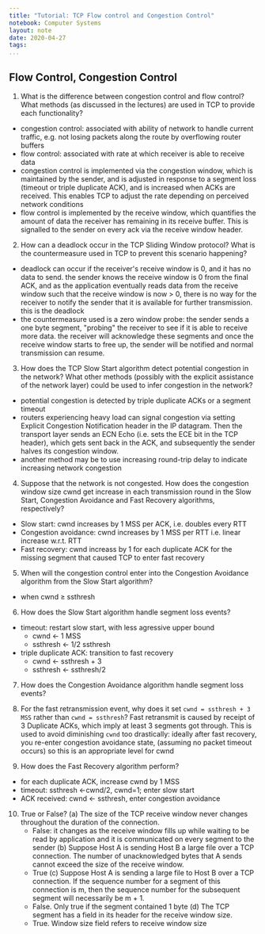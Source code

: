 ```yaml
---
title: "Tutorial: TCP Flow control and Congestion Control"
notebook: Computer Systems
layout: note
date: 2020-04-27
tags: 
...
```


## Flow Control, Congestion Control

1. What is the difference between congestion control and flow control? What
methods (as discussed in the lectures) are used in TCP to provide each
functionality?
- congestion control: associated with ability of network to handle current traffic, e.g. not losing
  packets along the route by overflowing router buffers
- flow control: associated with rate at which receiver is able to receive data
- congestion control is implemented via the congestion window, which is maintained by the sender,
  and is adjusted in response to a segment loss (timeout or triple duplicate ACK), and is increased
  when ACKs are received.  This enables TCP to adjust the rate depending on perceived network 
  conditions
- flow control is implemented by the receive window, which quantifies the amount of data the receiver
  has remaining in its receive buffer.  This is signalled to the sender on every ack via the receive
  window header.

2. How can a deadlock occur in the TCP Sliding Window protocol? What
is the countermeasure used in TCP to prevent this scenario happening?
- deadlock can occur if the receiver's receive window is 0, and it has no data to send.  the sender
  knows the receive window is 0 from the final ACK, and as the application eventually reads data from
  the receive window such that the receive window is now > 0, there is no way for the receiver
  to notify the sender that it is available for further transmission.  this is the deadlock
- the countermeasure used is a zero window probe: the sender sends a one byte segment, "probing" the
  receiver to see if it is able to receive more data.  the receiver will acknowledge these segments
  and once the receive window starts to free up, the sender will be notified and normal transmission
  can resume.

3. How does the TCP Slow Start algorithm detect potential congestion in
the network? What other methods (possibly with the explicit assistance
of the network layer) could be used to infer congestion in the network?
- potential congestion is detected by triple duplicate ACKs or a segment timeout
- routers experiencing heavy load can signal congestion via setting Explicit Congestion Notification
  header in the IP datagram.  Then the transport layer sends an ECN Echo (i.e. sets the ECE bit in 
  the TCP header), which gets sent back in the ACK, and subsequently the sender halves its congestion
  window.  
- another method may be to use increasing round-trip delay to indicate increasing network congestion

4. Suppose that the network is not congested. How does the congestion
window size cwnd get increase in each transmission round in the Slow
Start, Congestion Avoidance and Fast Recovery algorithms, respectively?
- Slow start: cwnd increases by 1 MSS per ACK, i.e. doubles every RTT
- Congestion avoidance: cwnd increases by 1 MSS per RTT i.e. linear increase w.r.t. RTT
- Fast recovery: cwnd increass by 1 for each duplicate ACK for the missing segment that caused
  TCP to enter fast recovery

5. When will the congestion control enter into the Congestion Avoidance
algorithm from the Slow Start algorithm?
- when cwnd $\ge$ ssthresh

6. How does the Slow Start algorithm handle segment loss events?
- timeout: restart slow start, with less agressive upper bound
  - cwnd <- 1 MSS
  - ssthresh <- 1/2 ssthresh
- triple duplicate ACK: transition to fast recovery
  - cwnd <- ssthresh + 3
  - ssthresh <- ssthresh/2

7. How does the Congestion Avoidance algorithm handle segment loss events?
8. For the fast retransmission event, why does it set `cwnd = ssthresh + 3 MSS` 
rather than `cwnd = ssthresh`?
Fast retransmit is caused by receipt of 3 Duplicate ACKs, which imply at least 3 segments got through.
This is used to avoid diminishing `cwnd` too drastically: ideally after fast recovery, you re-enter
congestion avoidance state, (assuming no packet timeout occurs) so this is an appropriate level
for cwnd

9. How does the Fast Recovery algorithm perform?
- for each duplicate ACK, increase cwnd by 1 MSS
- timeout: ssthresh <-cwnd/2, cwnd=1; enter slow start
- ACK received: cwnd <- ssthresh, enter congestion avoidance

10. True or False?
(a) The size of the TCP receive window never changes throughout the
duration of the connection.
    - False: it changes as the receive window fills up while waiting to be read by application
      and it is communicated on every segment to the sender
(b) Suppose Host A is sending Host B a large file over a TCP connection.
The number of unacknowledged bytes that A sends cannot exceed the
size of the receive window.
    - True
(c) Suppose Host A is sending a large file to Host B over a TCP connection. If the sequence number for a segment of this connection is m,
then the sequence number for the subsequent segment will necessarily
be m + 1.
    - False.  Only true if the segment contained 1 byte
(d) The TCP segment has a field in its header for the receive window
size.
    - True.  Window size field refers to receive window size

